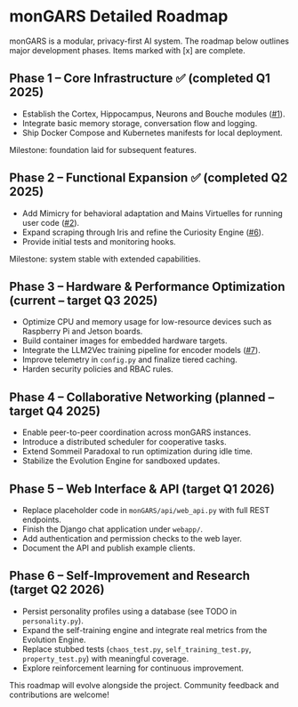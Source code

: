 # monGARS Detailed Roadmap

monGARS is a modular, privacy-first AI system. The roadmap below outlines major development phases. Items marked with [x] are complete.

## Phase 1 – Core Infrastructure ✅ (completed Q1 2025)
- Establish the Cortex, Hippocampus, Neurons and Bouche modules ([#1](https://github.com/ales27pm/monGARS/pull/1)).
- Integrate basic memory storage, conversation flow and logging.
- Ship Docker Compose and Kubernetes manifests for local deployment.

Milestone: foundation laid for subsequent features.

## Phase 2 – Functional Expansion ✅ (completed Q2 2025)
- Add Mimicry for behavioral adaptation and Mains Virtuelles for running user code ([#2](https://github.com/ales27pm/monGARS/pull/2)).
- Expand scraping through Iris and refine the Curiosity Engine ([#6](https://github.com/ales27pm/monGARS/pull/6)).
- Provide initial tests and monitoring hooks.

Milestone: system stable with extended capabilities.

## Phase 3 – Hardware & Performance Optimization (current – target Q3 2025)
- Optimize CPU and memory usage for low-resource devices such as Raspberry Pi and Jetson boards.
- Build container images for embedded hardware targets.
- Integrate the LLM2Vec training pipeline for encoder models ([#7](https://github.com/ales27pm/monGARS/pull/7)).
- Improve telemetry in `config.py` and finalize tiered caching.
- Harden security policies and RBAC rules.

## Phase 4 – Collaborative Networking (planned – target Q4 2025)
- Enable peer-to-peer coordination across monGARS instances.
- Introduce a distributed scheduler for cooperative tasks.
- Extend Sommeil Paradoxal to run optimization during idle time.
- Stabilize the Evolution Engine for sandboxed updates.

## Phase 5 – Web Interface & API (target Q1 2026)
- Replace placeholder code in `monGARS/api/web_api.py` with full REST endpoints.
- Finish the Django chat application under `webapp/`.
- Add authentication and permission checks to the web layer.
- Document the API and publish example clients.

## Phase 6 – Self‑Improvement and Research (target Q2 2026)
- Persist personality profiles using a database (see TODO in `personality.py`).
- Expand the self-training engine and integrate real metrics from the Evolution Engine.
- Replace stubbed tests (`chaos_test.py`, `self_training_test.py`, `property_test.py`) with meaningful coverage.
- Explore reinforcement learning for continuous improvement.

This roadmap will evolve alongside the project. Community feedback and contributions are welcome!
